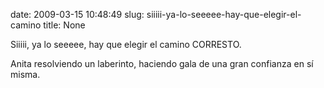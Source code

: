 date: 2009-03-15 10:48:49
slug: siiiii-ya-lo-seeeee-hay-que-elegir-el-camino
title: None

Siiiii, ya lo seeeee, hay que elegir el camino CORRESTO.

Anita resolviendo un laberinto, haciendo gala de una gran confianza en sí misma.

